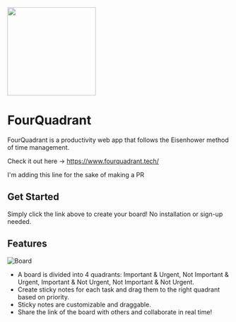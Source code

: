 <img src="client/icons/4Q2.png" width=200px>

# FourQuadrant

FourQuadrant is a productivity web app that follows the Eisenhower method of time management. 

Check it out here -> https://www.fourquadrant.tech/

I'm adding this line for the sake of making a PR


## Get Started
Simply click the link above to create your board! No installation or sign-up needed.

## Features


![Board](client/static/icons/board.gif)

* A board is divided into 4 quadrants: Important & Urgent, Not Important & Urgent, Important & Not Urgent, Not Important & Not Urgent.
* Create sticky notes for each task and drag them to the right quadrant based on priority.
* Sticky notes are customizable and draggable.
* Share the link of the board with others and collaborate in real time! 
